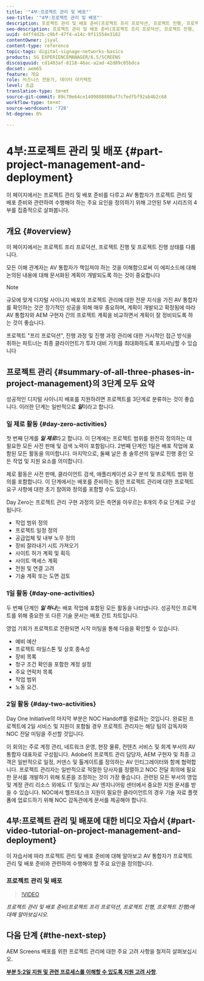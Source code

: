 ```yaml
---
title: '"4부:프로젝트 관리 및 배포"'
seo-title: '"4부:프로젝트 관리 및 배포"'
description: 프로젝트 관리 및 배포 준비(프로젝트 프리 프로덕션, 프로젝트 진행, 프로젝트 진행)에 대해 알아보려면 이 자습서를 따르십시오. 또한 벤더, 내부 노무 및 Cut Sheet에 대한 정보 수집과 함께 프로젝트 범위 및 일정을 정의하는 방법을 살펴볼 수 있습니다.
seo-description: 프로젝트 관리 및 배포 준비(프로젝트 프리 프로덕션, 프로젝트 진행, 프로젝트 진행)에 대해 알아보려면 이 자습서를 따르십시오. 또한 벤더, 내부 노무 및 Cut Sheet에 대한 정보 수집과 함께 프로젝트 범위 및 일정을 정의하는 방법을 살펴볼 수 있습니다.
uuid: 44ff4d2b-c9bf-47f4-a14c-9f11554e3182
contentOwner: jsyal
content-type: reference
topic-tags: digital-signage-networks-basics
products: SG_EXPERIENCEMANAGER/6.5/SCREENS
discoiquuid: cd1483af-8118-46ac-a2ad-42d89c05bdca
docset: aem65
feature: 개요
role: 비즈니스 전문가, 데이터 아키텍트
level: 초급
translation-type: tm+mt
source-git-commit: 89c70e64ce1409888800af7c7edfbf92ab4b2c68
workflow-type: tm+mt
source-wordcount: '728'
ht-degree: 0%

---
```



# 4부:프로젝트 관리 및 배포 {#part-project-management-and-deployment}

이 페이지에서는 프로젝트 관리 및 배포 준비를 다루고 AV 통합자가 프로젝트 관리 및 배포 준비와 관련하여 수행해야 하는 주요 요인을 정의하기 위해 고안된 5부 시리즈의 4부를 집중적으로 살펴봅니다.

## 개요 {#overview}

이 페이지에서는 프로젝트 프리 프로덕션, 프로젝트 진행 및 프로젝트 진행 상태를 다룹니다.

모든 이해 관계자는 AV 통합자가 책임져야 하는 것을 이해함으로써 이 에피소드에 대해 논의된 내용에 대해 문서화된 계획이 개발되도록 하는 것이 중요합니다

>[!NOTE]
>
>규모에 맞게 디지털 사이니지 배포의 프로젝트 관리에 대한 전문 지식을 가진 AV 통합자를 확인하는 것은 장기적인 성공을 위해 매우 중요하며, 계획이 개발되고 확정됨에 따라 AV 통합자와 AEM 구현자 간의 프로젝트 계획을 비교하면서 계획이 잘 정비되도록 하는 것이 좋습니다.
>
>프로젝트 &quot;프리 프로덕션&quot;, 진행 과정 및 진행 과정 관리에 대한 거시적인 접근 방식을 취하는 파트너는 최종 클라이언트가 투자 대비 가치를 최대화하도록 포지셔닝할 수 있습니다

## 프로젝트 관리 {#summary-of-all-three-phases-in-project-management}의 3단계 모두 요약

성공적인 디지털 사이니지 배포를 지원하려면 프로젝트를 3단계로 분류하는 것이 좋습니다. 이러한 단계는 일반적으로 ***일***&#x200B;이라고 합니다.

### 일 제로 활동 {#day-zero-activities}

첫 번째 단계를 ***일 제로***&#x200B;라고 합니다. 이 단계에는 프로젝트 범위를 완전히 정의하는 데 필요한 모든 사전 판매 및 검색 노력이 포함됩니다. 2번째 단계인 1일은 배포 작업에 포함된 모든 활동을 의미합니다. 마지막으로, 둘째 날은 총 솔루션의 일부로 진행 중인 모든 작업 및 지원 요소를 의미합니다.

제로 활동은 사전 판매, 클라이언트 검색, 애플리케이션 요구 분석 및 프로젝트 범위 정의를 포함합니다. 이 단계에서는 배포를 준비하는 동안 프로젝트 관리에 대한 프로젝트 요구 사항에 대한 초기 참여와 정의를 포함할 수도 있습니다.

Day Zero는 프로젝트 관리 구현 과정의 모든 측면을 아우르는 8개의 주요 단계로 구성됩니다.

* 작업 범위 정의
* 프로젝트 일정 정의
* 공급업체 및 내부 노무 정의
* 장비 잘라내기 시트 가져오기
* 사이트 허가 계획 및 획득
* 사이트 액세스 계획
* 전원 및 연결 고려
* 기술 계획 또는 도면 검토

### 1일 활동 {#day-one-activities}

두 번째 단계인 ***일 하나***&#x200B;는 배포 작업에 포함된 모든 활동을 나타냅니다. 성공적인 프로젝트를 위해 중요한 또 다른 기술 문서는 배포 간트 차트입니다.

영업 기회가 프로젝트로 전환되면 시작 미팅을 통해 다음을 확인할 수 있습니다.

* 예비 예산
* 프로젝트 마일스톤 및 상호 종속성
* 장비 목록
* 청구 조건 확인을 포함한 계정 설정
* 주요 연락처 목록
* 작업 범위
* 노동 요건.

### 2일 활동 {#day-two-activities}

Day One Initiative의 마지막 부분은 NOC Handoff를 완료하는 것입니다. 완료된 프로젝트에 2일 서비스 및 지원이 포함될 경우 프로젝트 관리자는 해당 팀의 감독자와 NOC 전달 미팅을 주선할 것입니다.

이 회의는 주로 계정 관리, 네트워크 운영, 현장 물류, 컨텐츠 서비스 및 회계 부서의 AV 통합자 대표자로 구성됩니다. Adobe의 프로젝트 관리 담당자, AEM 구현자 및 최종 고객은 일반적으로 일정, 커덴스 및 톨게이트를 정의하는 AV 인티그레이터와 함께 협력합니다. 프로젝트 관리자는 일반적으로 적절한 당사자를 정렬하고 NOC 전달 회의에 필요한 문서를 개발하기 위해 토론을 조정하는 것이 가장 좋습니다. 관련된 모든 부서의 영업 및 계정 관리 리소스 외에도 IT 및/또는 AV 엔지니어링 센터에서 중요한 지원 문서를 받을 수 있습니다. NOC에서 헬프데스크 지원이 필요한 클라이언트의 경우 기술 자료 플랫폼에 업로드하기 위해 NOC 감독관에게 문서를 제공해야 합니다.

## 4부:프로젝트 관리 및 배포에 대한 비디오 자습서 {#part-video-tutorial-on-project-management-and-deployment}

이 자습서에 따라 프로젝트 관리 및 배포 준비에 대해 알아보고 AV 통합자가 프로젝트 관리 및 배포 준비와 관련하여 수행해야 할 주요 요인을 정의합니다.

### 프로젝트 관리 및 배포

>[!VIDEO](https://video.tv.adobe.com/v/28408)

*프로젝트 관리 및 배포 준비(프로젝트 프리 프로덕션, 프로젝트 진행, 프로젝트 진행)에 대해 알아보십시오.*

## 다음 단계 {#the-next-step}

AEM Screens 배포를 위한 프로젝트 관리에 대한 주요 고려 사항을 철저히 살펴보십시오.

**[부분 5:2일 지원 및 관련 프로세스를 이해할 수 있도록 지원 고려 사항](support-considerations.md)**.

